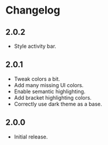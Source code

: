 # Changelog

## 2.0.2

- Style activity bar.

## 2.0.1

- Tweak colors a bit.
- Add many missing UI colors.
- Enable semantic highlighting.
- Add bracket highlighting colors.
- Correctly use dark theme as a base.

## 2.0.0

- Initial release.
